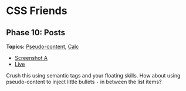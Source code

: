 # CSS Friends

## Phase 10: Posts

**Topics:**
[Pseudo-content][t-pseudo-content], [Calc][t-calc]

- [Screenshot A][ss-10-a]
- [Live][live-10]

Crush this using semantic tags and your floating skills. How about using
pseudo-content to inject little bullets `·` in between the list items?

[ss-10-a]: ../docs/screenshots/10-posts-a.png
[live-10]: http://appacademy.github.io/css-friends/solution/10-posts.html

[t-pseudo-content]: https://github.com/appacademy/css-demos/#pseudo-content
[t-calc]: https://developer.mozilla.org/en-US/docs/Web/CSS/calc
